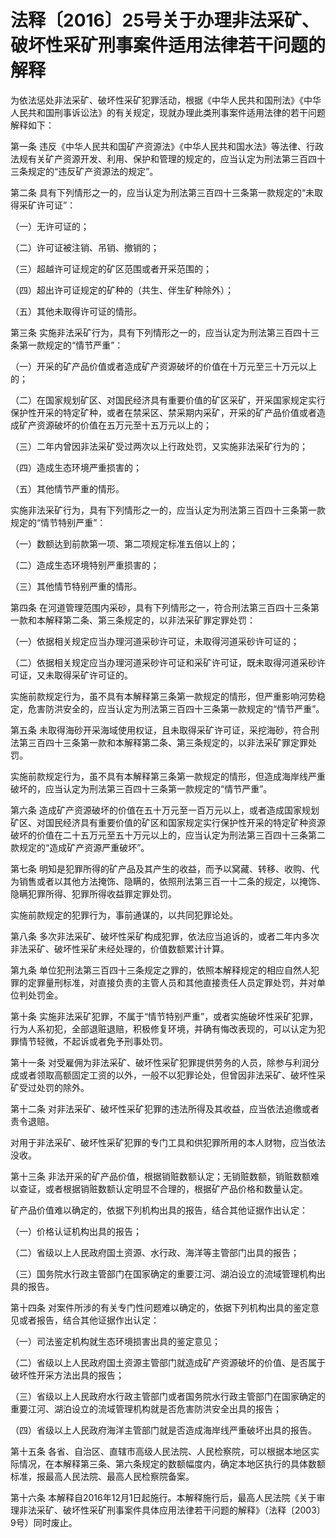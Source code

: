 # 法释〔2016〕25号关于办理非法采矿、破坏性采矿刑事案件适用法律若干问题的解释

<!-- INFO END -->

为依法惩处非法采矿、破坏性采矿犯罪活动，根据《中华人民共和国刑法》《中华人民共和国刑事诉讼法》的有关规定，现就办理此类刑事案件适用法律的若干问题解释如下：

第一条 违反《中华人民共和国矿产资源法》《中华人民共和国水法》等法律、行政法规有关矿产资源开发、利用、保护和管理的规定的，应当认定为刑法第三百四十三条规定的“违反矿产资源法的规定”。

第二条 具有下列情形之一的，应当认定为刑法第三百四十三条第一款规定的“未取得采矿许可证”：

（一）无许可证的；

（二）许可证被注销、吊销、撤销的；

（三）超越许可证规定的矿区范围或者开采范围的；

（四）超出许可证规定的矿种的（共生、伴生矿种除外）；

（五）其他未取得许可证的情形。

第三条 实施非法采矿行为，具有下列情形之一的，应当认定为刑法第三百四十三条第一款规定的“情节严重”：

（一）开采的矿产品价值或者造成矿产资源破坏的价值在十万元至三十万元以上的；

（二）在国家规划矿区、对国民经济具有重要价值的矿区采矿，开采国家规定实行保护性开采的特定矿种，或者在禁采区、禁采期内采矿，开采的矿产品价值或者造成矿产资源破坏的价值在五万元至十五万元以上的；

（三）二年内曾因非法采矿受过两次以上行政处罚，又实施非法采矿行为的；

（四）造成生态环境严重损害的；

（五）其他情节严重的情形。

实施非法采矿行为，具有下列情形之一的，应当认定为刑法第三百四十三条第一款规定的“情节特别严重”：

（一）数额达到前款第一项、第二项规定标准五倍以上的；

（二）造成生态环境特别严重损害的；

（三）其他情节特别严重的情形。

第四条 在河道管理范围内采砂，具有下列情形之一，符合刑法第三百四十三条第一款和本解释第二条、第三条规定的，以非法采矿罪定罪处罚：

（一）依据相关规定应当办理河道采砂许可证，未取得河道采砂许可证的；

（二）依据相关规定应当办理河道采砂许可证和采矿许可证，既未取得河道采砂许可证，又未取得采矿许可证的。

实施前款规定行为，虽不具有本解释第三条第一款规定的情形，但严重影响河势稳定，危害防洪安全的，应当认定为刑法第三百四十三条第一款规定的“情节严重”。

第五条 未取得海砂开采海域使用权证，且未取得采矿许可证，采挖海砂，符合刑法第三百四十三条第一款和本解释第二条、第三条规定的，以非法采矿罪定罪处罚。

实施前款规定行为，虽不具有本解释第三条第一款规定的情形，但造成海岸线严重破坏的，应当认定为刑法第三百四十三条第一款规定的“情节严重”。

第六条 造成矿产资源破坏的价值在五十万元至一百万元以上，或者造成国家规划矿区、对国民经济具有重要价值的矿区和国家规定实行保护性开采的特定矿种资源破坏的价值在二十五万元至五十万元以上的，应当认定为刑法第三百四十三条第二款规定的“造成矿产资源严重破坏”。

第七条 明知是犯罪所得的矿产品及其产生的收益，而予以窝藏、转移、收购、代为销售或者以其他方法掩饰、隐瞒的，依照刑法第三百一十二条的规定，以掩饰、隐瞒犯罪所得、犯罪所得收益罪定罪处罚。

实施前款规定的犯罪行为，事前通谋的，以共同犯罪论处。

第八条 多次非法采矿、破坏性采矿构成犯罪，依法应当追诉的，或者二年内多次非法采矿、破坏性采矿未经处理的，价值数额累计计算。

第九条 单位犯刑法第三百四十三条规定之罪的，依照本解释规定的相应自然人犯罪的定罪量刑标准，对直接负责的主管人员和其他直接责任人员定罪处罚，并对单位判处罚金。

第十条 实施非法采矿犯罪，不属于“情节特别严重”，或者实施破坏性采矿犯罪，行为人系初犯，全部退赃退赔，积极修复环境，并确有悔改表现的，可以认定为犯罪情节轻微，不起诉或者免予刑事处罚。

第十一条 对受雇佣为非法采矿、破坏性采矿犯罪提供劳务的人员，除参与利润分成或者领取高额固定工资的以外，一般不以犯罪论处，但曾因非法采矿、破坏性采矿受过处罚的除外。

第十二条 对非法采矿、破坏性采矿犯罪的违法所得及其收益，应当依法追缴或者责令退赔。

对用于非法采矿、破坏性采矿犯罪的专门工具和供犯罪所用的本人财物，应当依法没收。

第十三条 非法开采的矿产品价值，根据销赃数额认定；无销赃数额，销赃数额难以查证，或者根据销赃数额认定明显不合理的，根据矿产品价格和数量认定。

矿产品价值难以确定的，依据下列机构出具的报告，结合其他证据作出认定：

（一）价格认证机构出具的报告；

（二）省级以上人民政府国土资源、水行政、海洋等主管部门出具的报告；

（三）国务院水行政主管部门在国家确定的重要江河、湖泊设立的流域管理机构出具的报告。

第十四条 对案件所涉的有关专门性问题难以确定的，依据下列机构出具的鉴定意见或者报告，结合其他证据作出认定：

（一）司法鉴定机构就生态环境损害出具的鉴定意见；

（二）省级以上人民政府国土资源主管部门就造成矿产资源破坏的价值、是否属于破坏性开采方法出具的报告；

（三）省级以上人民政府水行政主管部门或者国务院水行政主管部门在国家确定的重要江河、湖泊设立的流域管理机构就是否危害防洪安全出具的报告；

（四）省级以上人民政府海洋主管部门就是否造成海岸线严重破坏出具的报告。

第十五条 各省、自治区、直辖市高级人民法院、人民检察院，可以根据本地区实际情况，在本解释第三条、第六条规定的数额幅度内，确定本地区执行的具体数额标准，报最高人民法院、最高人民检察院备案。

第十六条 本解释自2016年12月1日起施行。本解释施行后，最高人民法院《关于审理非法采矿、破坏性采矿刑事案件具体应用法律若干问题的解释》（法释〔2003〕9号）同时废止。